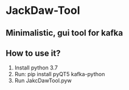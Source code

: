 # JackDaw-Tool
## Minimalistic, gui tool for kafka

## How to use it?
1. Install python 3.7
2. Run: pip install pyQT5 kafka-python
3. Run JakcDawTool.pyw
